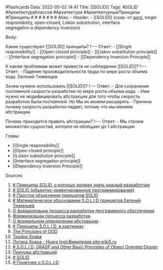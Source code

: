 #flashcards 
Data: 2022-05-02 14:41
Title: [[SOLID]]
Tags: #SOLID #АрхитектураКлассов #Архитектура #АрхитектурныеПринципы  #Принципы  # # # # # # #
Alias:
	-
Header:
	- [[SOLID]] (сокр. от [англ.](https://ru.wikipedia.org/wiki/%D0%90%D0%BD%D0%B3%D0%BB%D0%B8%D0%B9%D1%81%D0%BA%D0%B8%D0%B9_%D1%8F%D0%B7%D1%8B%D0%BA "Английский язык") single responsibility, open–closed, Liskov substitution, interface segregation и dependency inversion)

Body:


Какие существуют [[SOLID]] принципы?
!---
Ответ:
	- [[Single responsibility]] 
	- [[Open-closed principle]]
	- [[Liskov substitution principle]]
	- [[Interface segregation principle]]
	- [[Dependency Inversion Principle]]
<!--SR:!2023-11-03,10,530-->


К каким проблемам может привести не соблюдение [[SOLID]]?
!---
Ответ:
	- Падение производительности труда по мере роста объема кода. Евгений Тюменцев
<!--SR:!2023-11-03,10,550-->

Зачем нужено использовать [[SOLID]]?
!---
Ответ:
	- Для сохранения постоянной скорости разработки по мере роста объема кода.
	- Нам нужно не модифицировать абстракции для того чтобы скорость разработки была постоянной. Но Мы их можем расширять
	- Причина почему скорость разработки падает, потому что мы меняем абстракции. 
<!--SR:!2023-11-03,10,586-->


Почему приходится править абстракции?
!---
Ответ:
	- Мы строим множество сущностей, которое не обобщает до 1 абстракции
<!--SR:!2023-11-03,10,386-->


Главы:
- [[Single responsibility]]
- [[Open-closed principle]]
- [[Liskov substitution principle]]
- [[Interface segregation principle]]
- [[Dependency Inversion Principle]]



Sources:
1) [# Принципы SOLID, о которых должен знать каждый разработчик](https://habr.com/ru/company/ruvds/blog/426413/)
2) [# SOLID (объектно-ориентированное программирование)](https://ru.wikipedia.org/wiki/SOLID_(%D0%BE%D0%B1%D1%8A%D0%B5%D0%BA%D1%82%D0%BD%D0%BE-%D0%BE%D1%80%D0%B8%D0%B5%D0%BD%D1%82%D0%B8%D1%80%D0%BE%D0%B2%D0%B0%D0%BD%D0%BD%D0%BE%D0%B5_%D0%BF%D1%80%D0%BE%D0%B3%D1%80%D0%B0%D0%BC%D0%BC%D0%B8%D1%80%D0%BE%D0%B2%D0%B0%D0%BD%D0%B8%D0%B5))
3) [# Простое объяснение принципов SOLID](https://habr.com/ru/company/vk/blog/412699/)
4) [# Математическое обоснование S.O.L.I.D принципов Евгений Тюменцев](https://www.youtube.com/watch?v=CmCEdVrZQAE)
5) [О формализации процесса разработки программного обеспечения](https://cyberleninka.ru/article/n/o-formalizatsii-protsessa-razrabotki-programmnogo-obespecheniya/viewer)
6) [Формализации процесса разработки](http://msm.omsu.ru/jrns/jrn43/FormalSDP.pdf)
7) [О формальном определении абстракции](http://msm.omsu.ru/jrns/jrn45/abstraction.pdf)
8) [# Принципы S.O.L.I.D. в картинках](https://bimlibik.github.io/posts/solid-in-pictures/)
9) [The Principles of OOD](http://butunclebob.com/ArticleS.UncleBob.PrinciplesOfOod)
10) [Тройки Хоара](https://habr.com/ru/post/268013/)
11) [Логика Хоара - Hoare logicВикипедия  site:wiki5.ru](https://wiki5.ru/wiki/Hoare_logic)
12) [# S.O.L.I.D, GRASP and Other Basic Principles of Object Oriented Design](https://www.codeproject.com/Articles/1166136/S-O-L-I-D-GRASP-and-Other-Basic-Principles-of-Obje)
13) [Причуды абстракций](https://habr.com/ru/company/tiktokcoach/blog/206994/)
14) [# SOLID](https://github.com/qcha/JBook/blob/master/oop/SOLID.md#solid)
15) [# Понятнее о S.O.L.I.D](https://habr.com/ru/post/508086/)
